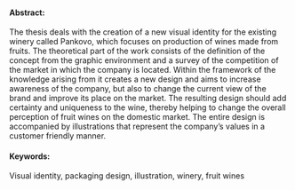#### Abstract:
The thesis deals with the creation of a new visual identity for the existing winery called Pankovo, which focuses on production of wines made from fruits. The theoretical part of the work consists of the definition of the concept from the graphic environment and a survey of the competition of the market in which the company is located. 
	Within the framework of the knowledge arising from it creates a new design and aims to increase awareness of the company, but also to change the current view of the brand and improve its place on the market.
	The resulting design should add certainty and uniqueness to the wine, thereby helping to change the overall perception of fruit wines on the domestic market. The entire design is accompanied by illustrations that represent the company’s values in a customer friendly manner. 

#### Keywords: 
Visual identity, packaging design, illustration, winery, fruit wines
